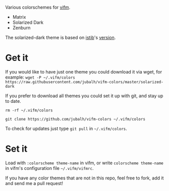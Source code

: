 Various colorschemes for [vifm](http://vifm.sourceforge.net/).
- Matrix
- Solarized Dark
- Zenburn

The solarized-dark theme is based on [istib](https://github.com/istib)'s [version](https://github.com/istib/dotfiles/blob/master/vifm/vifm-colors).

# Get it #
If you would like to have just one theme you could download it via wget, for example:
`wget -P ~/.vifm/colors https://raw.githubusercontent.com/jubalh/vifm-colors/master/solarized-dark`

If you prefer to download all themes you could set it up with git, and stay up to date.

`rm -rf ~/.vifm/colors`

`git clone https://github.com/jubalh/vifm-colors ~/.vifm/colors`

To check for updates just type `git pull` in `~/.vifm/colors`.

# Set it #
Load with `:colorscheme theme-name` in vifm, or write `colorscheme theme-name` in vifm's configuration file `~/.vifm/vifmrc`.

If you have any color themes that are not in this repo, feel free to fork, add it and send me a pull request!
